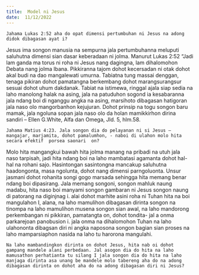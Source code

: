 ```yaml
---
title:  Model ni Jesus
date:  11/12/2022
---
```


`Jahama Lukas 2:52 aha do opat dimensi pertumbuhan ni Jesus na adong didok dibagasan ayat i?`

Jesus  ima songon manusia na sempurna jala pertumbuhanna meluputi saluhutna dimensi sian dasar  keberadaan ni jolma. Manurut Lukas 2:52 “Jadi lam ganda ma torus ni roha ni Jesus nang dagingna, lam dihalomohon Debata nang jolma Ibana. Pikkiranna tajom dohot kecersadan ni otak dohot akal budi na dao mangalewati umurna. Tabiatna tung massai denggan, tenaga  pikiran dohot  pamatangna berkembang dohot marangsurangsur sesuai dohot uhum dakdanak. Tabiat na istimewa, ringgal ajala siap sedia na laho manolong halak na asing, jala na patuduhon sogond ia kesabaranna jala ndang  boi di nganggu angka na asing, marsihoto dibagasan hatigoran jala naso olo mangorbanhon kejujuran. Dohot prinsip na togu songon baru mamak, jala ngoluna sopan  jala naso olo da holan mamikkirhon dirina sandiri – Ellen G.White, Alfa dan Omega, Jld. 5, hlm.58.

`Jahama Matius 4:23. Jala songon dia do pelayanan ni si Jesus – mangajar, marjamita, dohot pamalumhon, - naboi di ulahon molo hita secara efektif  porsea saonari  on?`

Molo hita mangangkui bawah hita jolma manang na pribadi na utuh jala naso tarpisah, jadi hita ndang boi na laho mambatasi agamanta dohot hal-hal na rohani sajo. Hasintongan sasintongna mancakup saluhutna haadongonta, masa  ngolunta, dohot nang dimensi parngoluonta. Unsur jasmani dohot rohanita songi gogo marsada sehingga hita memang benar ndang boi dipasirang. Jala memang songoni, songon mahluk naung madabu, hita naso boi  manyami songon gambaran ni Jesus songon  naung di patorang na diginjnag i. alai dohot marhite asini roha ni Tuhan hita na boi mangulahon I, alana, na laho mamulihon dibagasan dirinta songon na tinompa na laho mamulihon musena songon sian awal, na laho mandorong perkembangan ni pikkiran, pamatangta on, dohot tondita- jal a onma parkarejoan panobusion i. jala onma na dihalomohon Tuhan na laho  ulahononta dibagsan diri ni angka naposona songon bagian sian proses na laho mamparsiaphon nasida na laho tu harorona mangulahi.

`Na laho mambandingkon dirinta on dohot Jesus, hita nab oi dohot gampang mandele alani perbedaan. Jal asogon dia do hita na laho mamusathon perhatianta tu silang I jala songon dia do hita na laho manjaga dirinta asa unang be mandele molo tabereng aha do na adong dibagasan dirinta on dohot aha do na adong dibagasan diri ni Jesus?`